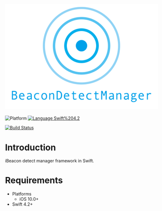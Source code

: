 <img src="https://raw.githubusercontent.com/daisuke-t-jp/BeaconDetectManager/master/images/header.png" width="700"></br>
------
![Platform](https://img.shields.io/badge/Platform-iOS%20%7C%20macOS%20%7C%20tvOS-blue.svg)
[![Language Swift%204.2](https://img.shields.io/badge/Language-Swift%204.2-orange.svg)](https://developer.apple.com/swift)
<!---
[![Cocoapods](https://img.shields.io/cocoapods/v/BeaconDetectManager.svg)](https://cocoapods.org/pods/BeaconDetectManager)
[![Carthage compatible](https://img.shields.io/badge/Carthage-compatible-green.svg)](https://github.com/Carthage/Carthage)
-->
[![Build Status](https://travis-ci.org/daisuke-t-jp/BeaconDetectManager.svg?branch=master)](https://travis-ci.org/daisuke-t-jp/BeaconDetectManager)


# Introduction

iBeacon detect manager framework in Swift.


# Requirements
- Platforms
  - iOS 10.0+
- Swift 4.2+
